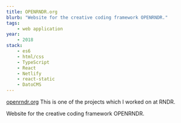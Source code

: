 ```yaml
---
title: OPENRNDR.org
blurb: "Website for the creative coding framework OPENRNDR."
tags:
    - web application
year:
    - 2018
stack:
    - es6
    - html/css
    - TypeScript
    - React
    - Netlify
    - react-static
    - DatoCMS
---
```

[openrndr.org](https://openrndr.org)
This is one of the projects which I worked on at RNDR.

Website for the creative coding framework OPENRNDR.

